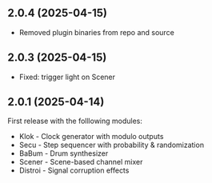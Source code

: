 ## 2.0.4 (2025-04-15)
- Removed plugin binaries from repo and source

## 2.0.3 (2025-04-15)

- Fixed: trigger light on Scener

## 2.0.1 (2025-04-14)

First release with the folllowing modules:

- Klok - Clock generator with modulo outputs
- Secu - Step sequencer with probability & randomization
- BaBum - Drum synthesizer
- Scener - Scene-based channel mixer
- Distroi - Signal corruption effects